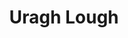 ---
title: "Uragh Lough"
address: "South Western Regional Fisheries Board, Sunnyside House, Macroom, Co. Cork"
tel: "+353 (0)26 41 222"
county: "Cork"
category: "Angling"
type: "Content"
lat: "51.872806549072266"
lng: "-9.596870422363281"
---